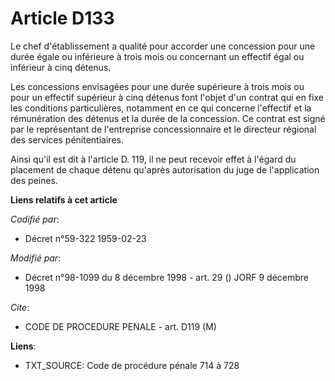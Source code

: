 # Article D133

Le chef d'établissement a qualité pour accorder une concession pour une durée égale ou inférieure à trois mois ou concernant
un effectif égal ou inférieur à cinq détenus.

Les concessions envisagées pour une durée supérieure à trois mois ou pour un effectif supérieur à cinq détenus font l'objet
d'un contrat qui en fixe les conditions particulières, notamment en ce qui concerne l'effectif et la rémunération des détenus
et la durée de la concession. Ce contrat est signé par le représentant de l'entreprise concessionnaire et le directeur
régional des services pénitentiaires.

Ainsi qu'il est dit à l'article D. 119, il ne peut recevoir effet à l'égard du placement de chaque détenu qu'après
autorisation du juge de l'application des peines.

**Liens relatifs à cet article**

_Codifié par_:

  - Décret n°59-322 1959-02-23

_Modifié par_:

  - Décret n°98-1099 du 8 décembre 1998 - art. 29 () JORF 9 décembre 1998

_Cite_:

  - CODE DE PROCEDURE PENALE - art. D119 (M)

**Liens**:

  - TXT_SOURCE: Code de procédure pénale 714 à 728
